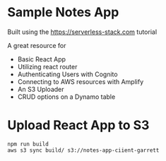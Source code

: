 # Sample Notes App

Built using the https://serverless-stack.com tutorial

A great resource for
  - Basic React App
  - Utilizing react router
  - Authenticating Users with Cognito
  - Connecting to AWS resources with Amplify
  - An S3 Uploader
  - CRUD options on a Dynamo table

# Upload React App to S3

```
npm run build
aws s3 sync build/ s3://notes-app-ciient-garrett
```
